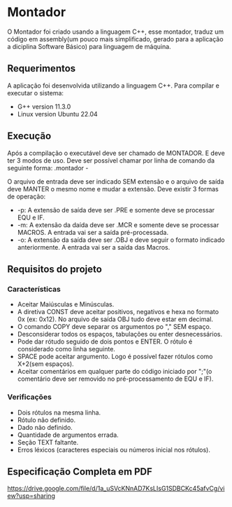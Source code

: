 # Montador

O Montador foi criado usando a linguagem C++, esse montador, traduz um código em assembly(um pouco mais simplificado, gerado para a aplicação a diciplina Software Básico) para linguagem de máquina.

## Requerimentos
A aplicação foi desenvolvida utilizando a linguagem C++.
Para compilar e executar o sistema:

- G++ version 11.3.0
- Linux version Ubuntu 22.04

## Execução
Após a compilação o  executável deve ser chamado de MONTADOR. E deve ter 3 modos de uso. Deve ser possível chamar por linha de comando da seguinte forma: .montador -<op> <arquivo>

  O arquivo de entrada deve ser indicado SEM extensão e o arquivo de saída deve MANTER o mesmo nome e mudar a extensão. Deve existir 3 formas de operação:
  - -p: A extensão de saída deve ser .PRE e somente deve se processar EQU e IF.
  - -m: A extensão da daída deve ser .MCR e somente deve se processar MACROS. A entrada vai ser a saída pré-processada.
  - -o: A extensão da saída deve ser .OBJ e deve seguir o formato indicado anteriormente. A entrada vai ser a saída das Macros.
  

## Requisitos do projeto

 ### Características

  - Aceitar Maiúsculas e Minúsculas.
  - A diretiva CONST deve aceitar positivos, negativos e hexa no formato 0x (ex: 0x12). No arquivo de saída OBJ tudo deve estar em decimal.
  - O comando COPY deve separar os argumentos po "," SEM espaço.
  - Desconsiderar todos os espaços, tabulações ou enter desnecessários.
  - Pode dar rótudo seguido de dois pontos e ENTER. O rótulo é considerado como linha seguinte.
  - SPACE pode aceitar argumento. Logo é possível fazer rótulos como X+2(sem espaços).
  - Aceitar comentários em qualquer parte do código iniciado por ";"(o comentário deve ser removido no pré-processamento de EQU e IF).  
  
 ### Verificações
  
  - Dois rótulos na mesma linha.
  - Rótulo não definido.
  - Dado não definido.
  - Quantidade de argumentos errada.
  - Seção TEXT faltante.
  - Erros léxicos (caracteres especiais ou números inicial nos rótulos).
  
## Especificação Completa em PDF

https://drive.google.com/file/d/1a_uSVcKNnAD7KsLIsG1SDBCKc45afvCg/view?usp=sharing
